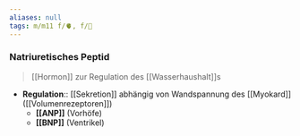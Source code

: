 ```yaml
---
aliases: null
tags: m/m11 f/🫀, f/🍺
---
```

### Natriuretisches Peptid
> [[Hormon]] zur Regulation des [[Wasserhaushalt]]s
- **Regulation**:: [[Sekretion]] abhängig von Wandspannung des [[Myokard]] ([[Volumenrezeptoren]])
	- **[[ANP]]** (Vorhöfe)
	- **[[BNP]]** (Ventrikel)